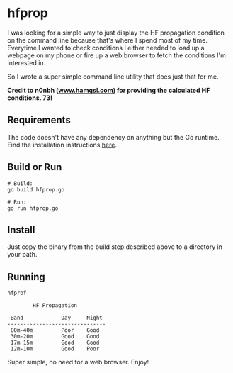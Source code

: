 # hfprop
I was looking for a simple way to just display the HF propagation condition on the command line because that's where
I spend most of my time. Everytime I wanted to check conditions I either needed to load up a webpage on my phone or 
fire up a web browser to fetch the conditions I'm interested in.

So I wrote a super simple command line utility that does just that for me.

**Credit to n0nbh (www.hamqsl.com) for providing the calculated HF conditions. 73!**

## Requirements 
The code doesn't have any dependency on anything but the Go runtime. Find the installation instructions
[here](https://go.dev/doc/install).

## Build or Run
```
# Build:
go build hfprop.go

# Run:
go run hfprop.go
```

## Install
Just copy the binary from the build step described above to a directory in your path.

## Running
```
hfprof

        HF Propagation

 Band            Day     Night
-------------------------------
 80m-40m         Poor    Good
 30m-20m         Good    Good
 17m-15m         Good    Good
 12m-10m         Good    Poor
```

Super simple, no need for a web browser. Enjoy!
